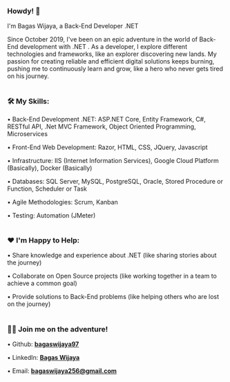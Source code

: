 ### Howdy! 👋

I'm Bagas Wijaya, a Back-End Developer .NET

Since October 2019, I've been on an epic adventure in the world of Back-End development with .NET . As a developer, I explore different technologies and frameworks, like an explorer discovering new lands. My passion for creating reliable and efficient digital solutions keeps burning, pushing me to continuously learn and grow, like a hero who never gets tired on his journey.

#
### 🛠️ My Skills:

•	Back-End Development .NET: ASP.NET Core, Entity Framework, C#, RESTful API, .Net MVC Framework, Object Oriented Programming, Microservices

•	Front-End Web Development: Razor, HTML, CSS, JQuery, Javascript

•	Infrastructure: IIS (Internet Information Services), Google Cloud Platform (Basically), Docker (Basically)

•	Databases: SQL Server, MySQL, PostgreSQL, Oracle, Stored Procedure or Function, Scheduler or Task

•	Agile Methodologies: Scrum, Kanban

•	Testing: Automation (JMeter)

#
### ❤️ I'm Happy to Help:

•	Share knowledge and experience about .NET (like sharing stories about the journey)

•	Collaborate on Open Source projects (like working together in a team to achieve a common goal)

•	Provide solutions to Back-End problems (like helping others who are lost on the journey)

#
### 🚙💨 Join me on the adventure!

•	Github: **[bagaswijaya97](https://github.com/bagaswijaya97 "Bagas Wijaya")**

•	LinkedIn: **[Bagas Wijaya](https://www.linkedin.com/in/bagaswijaya/)**

•	Email: **bagaswijaya256@gmail.com**




